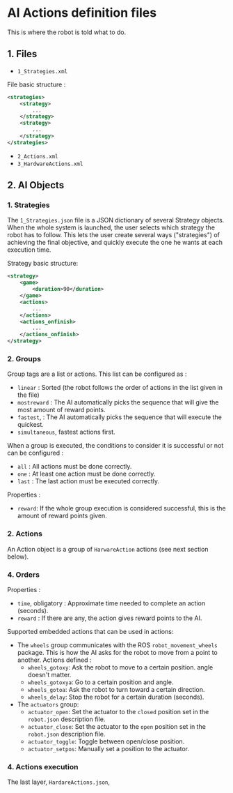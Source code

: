 # AI Actions definition files
This is where the robot is told what to do.

## 1. Files
- `1_Strategies.xml` 

File basic structure :

```xml
<strategies>
	<strategy>
		...
	</strategy>
	<strategy>
		...
	</strategy>
</strategies>
```

- `2_Actions.xml`
- `3_HardwareActions.xml`





## 2. AI Objects

### 1. Strategies
The `1_Strategies.json` file is a JSON dictionary of several Strategy objects. When the whole system is launched, the user selects which strategy the robot has to follow.
This lets the user create several ways ("strategies") of achieving the final objective, and quickly execute the one he wants at each execution time.

Strategy basic structure:

```xml
<strategy>
	<game>
		<duration>90</duration>
	</game>
	<actions>
		...
	</actions>
	<actions_onfinish>
		...
	</actions_onfinish>
</strategy>
```



### 2. Groups
Group tags are a list or actions. This list can be configured as :
- `linear` : Sorted (the robot follows the order of actions in the list given in the file)
- `mostreward` : The AI automatically picks the sequence that will give the most amount of reward points.
- `fastest`, : The AI automatically picks the sequence that will execute the quickest.
- `simultaneous`, fastest actions first.

When a group is executed, the conditions to consider it is successful or not can be configured :
- `all` : All actions must be done correctly.
- `one` : At least one action must be done correctly.
- `last` : The last action must be executed correctly.
	
Properties :
- `reward`: If the whole group execution is considered successful, this is the amount of reward points given.

### 2. Actions
An Action object is a group of `HarwareAction` actions (see next section below).


### 4. Orders
Properties :
- `time`, obligatory : Approximate time needed to complete an action (seconds).
- `reward` : If there are any, the action gives reward points to the AI.
	
Supported embedded actions that can be used in actions:
- The `wheels` group communicates with the ROS `robot_movement_wheels` package. This is how the AI asks for the robot to move from a point to another. Actions defined :
	- `wheels_gotoxy`: Ask the robot to move to a certain position. angle doesn't matter.
	- `wheels_gotoxya`: Go to a certain position and angle.
	- `wheels_gotoa`: Ask the robot to turn toward a certain direction.
	- `wheels_delay`: Stop the robot for a certain duration (seconds).	
- The `actuators` group:
	- `actuator_open`: Set the actuator to the `closed` position set in the `robot.json` description file.
	- `actuator_close`: Set the actuator to the `open` position set in the `robot.json` description file.
	- `actuator_toggle`: Toggle between open/close position. 
	- `actuator_setpos`: Manually set a position to the actuator.


### 4. Actions execution
The last layer, `HardareActions.json`, 
